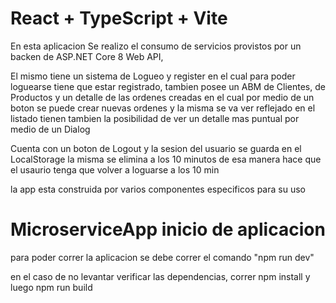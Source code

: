 # React + TypeScript + Vite

En esta aplicacion Se realizo el consumo de servicios provistos por un backen de ASP.NET Core 8 Web API,

El mismo tiene un sistema de Logueo y register en el cual para poder loguearse tiene que estar registrado, tambien posee un ABM de Clientes, de Productos y un detalle de las ordenes creadas en el cual por medio de un boton se puede crear nuevas ordenes y la misma se va ver reflejado en el listado tienen tambien la posibilidad de ver un detalle mas puntual por medio de un Dialog

Cuenta con un boton de Logout y la sesion del usuario se guarda en el LocalStorage la misma se elimina a los 10 minutos de esa manera hace que el usaurio tenga que volver a loguarse a los 10 min

la app esta construida por varios componentes especificos para su uso

# MicroserviceApp inicio de aplicacion

para poder correr la aplicacion se debe correr el comando "npm run dev"

en el caso de no levantar verificar las dependencias, correr npm install y luego npm run build
